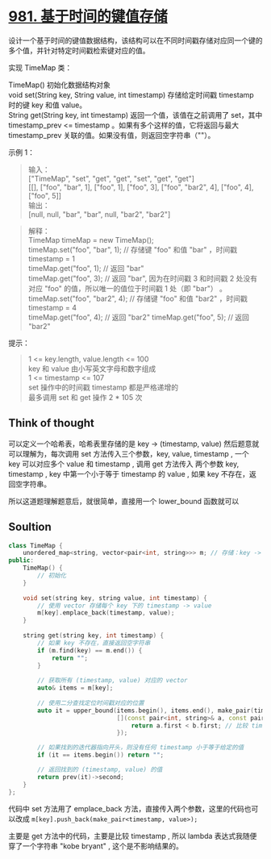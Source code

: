 # [981. 基于时间的键值存储](https://leetcode.cn/problems/time-based-key-value-store/)

设计一个基于时间的键值数据结构，该结构可以在不同时间戳存储对应同一个键的多个值，并针对特定时间戳检索键对应的值。

实现 TimeMap 类：

TimeMap() 初始化数据结构对象  
void set(String key, String value, int timestamp) 存储给定时间戳 timestamp 时的键 key 和值 value。  
String get(String key, int timestamp) 返回一个值，该值在之前调用了 set，其中 timestamp_prev <= timestamp 。如果有多个这样的值，它将返回与最大  timestamp_prev 关联的值。如果没有值，则返回空字符串（""）。  
 
示例 1：  

> 输入：  
> ["TimeMap", "set", "get", "get", "set", "get", "get"]  
> [[], ["foo", "bar", 1], ["foo", 1], ["foo", 3], ["foo", "bar2", 4], ["foo", 4], ["foo", 5]]  
> 输出：  
> [null, null, "bar", "bar", null, "bar2", "bar2"]  

> 解释：  
> TimeMap timeMap = new TimeMap();  
> timeMap.set("foo", "bar", 1);  // 存储键 "foo" 和值 "bar" ，时间戳 timestamp = 1     
> timeMap.get("foo", 1);         // 返回 "bar"  
> timeMap.get("foo", 3);         // 返回 "bar", 因为在时间戳 3 和时间戳 2 处没有对应 "foo" 的值，所以唯一的值位于时间戳 1 处（即 "bar"） 。  
> timeMap.set("foo", "bar2", 4); // 存储键 "foo" 和值 "bar2" ，时间戳 timestamp = 4    
> timeMap.get("foo", 4);         // 返回 "bar2"
> timeMap.get("foo", 5);         // 返回 "bar2"  
 

提示：  

> 1 <= key.length, value.length <= 100  
> key 和 value 由小写英文字母和数字组成  
> 1 <= timestamp <= 107  
> set 操作中的时间戳 timestamp 都是严格递增的  
> 最多调用 set 和 get 操作 2 * 105 次  

## Think of thought

可以定义一个哈希表，哈希表里存储的是 key -> (timestamp, value) 然后题意就可以理解为，每次调用 set 方法传入三个参数，key, value, timestamp , 一个 key 可以对应多个 value 和 timestamp , 调用 get 方法传入
两个参数 key, timestamp , key 中第一个小于等于 timestamp 的 value , 如果 key 不存在，返回空字符串。

所以这道题理解题意后，就很简单，直接用一个 lower_bound 函数就可以

## Soultion

```cpp
class TimeMap {
    unordered_map<string, vector<pair<int, string>>> m; // 存储：key -> (timestamp, value)
public:
    TimeMap() {
        // 初始化
    }
    
    void set(string key, string value, int timestamp) {
        // 使用 vector 存储每个 key 下的 timestamp -> value
        m[key].emplace_back(timestamp, value);
    }
    
    string get(string key, int timestamp) {
        // 如果 key 不存在，直接返回空字符串
        if (m.find(key) == m.end()) {
            return "";
        }
        
        // 获取所有 (timestamp, value) 对应的 vector
        auto& items = m[key];
        
        // 使用二分查找定位时间戳对应的位置
        auto it = upper_bound(items.begin(), items.end(), make_pair(timestamp, "kobe bryant"), 
                              [](const pair<int, string>& a, const pair<int, string>& b) {
                                  return a.first < b.first; // 比较 timestamp
                              });

        // 如果找到的迭代器指向开头，则没有任何 timestamp 小于等于给定的值
        if (it == items.begin()) return "";

        // 返回找到的 (timestamp, value) 的值
        return prev(it)->second;
    }
};
```
代码中 set 方法用了 emplace_back 方法，直接传入两个参数，这里的代码也可以改成 ` m[key].push_back(make_pair<timestamp, value>); ` 

主要是 get 方法中的代码，主要是比较 timestamp , 所以 lambda 表达式我随便穿了一个字符串 "kobe bryant" , 这个是不影响结果的。
